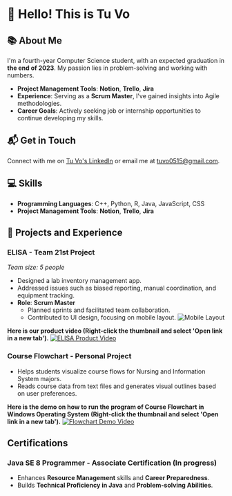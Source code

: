 # 👋 Hello! This is Tu Vo 

## 📚 About Me
I'm a fourth-year Computer Science student, with an expected graduation in **the end of 2023**. My passion lies in problem-solving and working with numbers.

- **Project Management Tools**: **Notion**, **Trello**, **Jira**
- **Experience**: Serving as a **Scrum Master**, I've gained insights into Agile methodologies.
- **Career Goals**: Actively seeking job or internship opportunities to continue developing my skills.

## 📬 Get in Touch
Connect with me on [Tu Vo's LinkedIn](https://www.linkedin.com/in/tu-h-vo/) or email me at tuvo0515@gmail.com.

## 💻 Skills
- **Programming Languages**: C++, Python, R, Java, JavaScript, CSS
- **Project Management Tools**: **Notion**, **Trello**, **Jira**

## 🌟 Projects and Experience

### ELISA - Team 21st Project
*Team size: 5 people*  
- Designed a lab inventory management app.
- Addressed issues such as biased reporting, manual coordination, and equipment tracking.
- **Role**: **Scrum Master**
  - Planned sprints and facilitated team collaboration.
  - Contributed to UI design, focusing on mobile layout.
![Mobile Layout](https://user-images.githubusercontent.com/92423514/235294683-988951be-ad7f-4d51-8c9d-618ba92153db.png)

**Here is our product video (Right-click the thumbnail and select 'Open link in a new tab').**
[![ELISA Product Video](https://user-images.githubusercontent.com/92423514/231245998-23aacf48-f7b0-4810-b14b-b4676f5d44a3.png)](https://www.youtube.com/watch?v=dxogVGXtTJs)


### Course Flowchart - Personal Project 
- Helps students visualize course flows for Nursing and Information System majors.
- Reads course data from text files and generates visual outlines based on user preferences.

**Here is the demo on how to run the program of Course Flowchart in Windows Operating System (Right-click the thumbnail and select 'Open link in a new tab').**
[![Flowchart Demo Video](https://user-images.githubusercontent.com/92423514/231321495-6e70c142-3e46-41b8-8b58-88985d5ada66.png)](https://www.youtube.com/watch?v=_16q0RhxFSE)

## Certifications
### Java SE 8 Programmer - Associate Certification (In progress)
- Enhances **Resource Management** skills and **Career Preparedness**.
- Builds **Technical Proficiency in Java** and **Problem-solving Abilities**.
